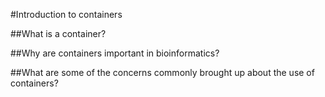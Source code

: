 #Introduction to containers

##What is a container?

##Why are containers important in bioinformatics?

##What are some of the concerns commonly brought up about the use of containers?


